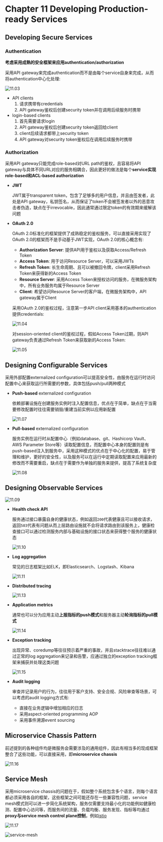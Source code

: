# Chapter 11 Developing Production-ready Services

## Developing Secure Services

### Authentication

**考虑采用成熟的安全框架来应用authentication/authorization**

采用API gateway来完成authentication而不是由每个service自身来完成，从而将authentication中心化处理:

![11.03](images/11.03.png)

- API clients
  1. 请求携带有credentials
  2. API gateway鉴权后创建security token并在调用后续服务时携带
- login-based clients
  1. 首先需要请求login
  2. API gateway鉴权后创建security token返回给client
  3. client后续请求都带上security token
  4. API gateway对security token鉴权后在调用后续服务时携带

### Authorization

采用API gateway只能完成role-based对URL path的鉴权，且容易将API gateway与具体不同URL对应的服务相耦合，因此更好的做法是每个**service实现role-based和ACL-based authorization**

- **JWT**
  
  JWT属于transparent token，包含了足够多的用户信息，并且由签发者，此处是API gateway，私钥签名，从而保证了token不会被签发者以外的恶意攻击者伪造，缺点在于irrevocable，因此通常通过限定token的有效期来缓解该问题

- **OAuth 2.0**

  OAuth 2.0标准化的框架提供了成熟稳定的鉴权服务，可以直接采用实现了OAuth 2.0的框架而不是手动基于JWT实现，OAuth 2.0的核心概念有:

  - **Authorization Server**: 提供API用于鉴权以及获取Access/Refresh Token
  - **Access Token**: 用于访问Resource Server，可以采用JWTs
  - **Refresh Token**: 长生命周期、且可以被撤回令牌，client采用Refresh Token来获得新的Access Token
  - **Resource Server**: 采用Access Token来授权访问的服务，在微服务架构中，所有业务服务均属于Resource Server
  - **Client**: 希望访问Resource Server的客户端，在微服务架构中，API gateway属于Client

  采用OAuth 2.0的鉴权过程，注意第一步API client采用基本的authentication提供credentials:

  ![11.04](images/11.04.png)

  对session-oriented client的鉴权过程，假如Access Token过期，则API gateway负责通过Refresh Token来获取新的Access Token:

  ![11.05](images/11.05.png)

## Designing Configurable Services

采用外部配置externalized configuration可以提高安全性，由服务在运行时访问配置中心来获取运行所需要的参数，具体包括push/pull两种模式

- **Push-based** externalized configuration

  依赖部署设施在创建服务实例时注入配置信息，优点在于简单，缺点在于当需要修改配置时往往需要销毁/重建当前实例以应用新配置

  ![11.07](images/11.07.png)

- **Pull-based** externalized configuration

  服务实例在运行时从配置中心（例如database、git、Hashicorp Vault、AWS Parameter Store等）读取配置信息，而配置中心本身的配置则是有push-based注入到服务中，采用这种模式的优点在于中心化的配置，易于管理和维护，更好的安全性，以及服务可以在运行中定期读取配置来应用最新的修改而不需要重启，缺点在于需要作为单独的服务来提供，提高了系统复杂度

  ![11.08](images/11.08.png)

## Designing Observable Services

![11.09](images/11.09.png)

- **Health check API**

  服务通过接口暴露自身的健康状态，例如返回`200`代表健康且可以接收请求，返回`503`代表有问题从而上层路由设施就不会将请求路由到该服务上，健康检查接口可以通过检测服务内部与基础设施的接口状态来获得整个服务的健康状态

  ![11.10](images/11.10.png)

- **Log aggregation**

  常见的日志框架比如ELK，即Elasticsearch、Logstash、Kibana

  ![11.11](images/11.11.png)

- **Distributed tracing**

  ![11.13](images/11.13.png)

- **Application metrics**

  通常也可以分为应用主动**上报指标的push模式**和服务器主动**轮询指标的pull模式**

  ![11.14](images/11.14.png)

- **Exception tracking**

  出现异常、coredump等往往预示着严重的事故，并且stacktrace往往难以通过正常的log aggregation来记录和告警，应通过独立的exception tracking框架来捕获并处理这类问题

  ![11.15](images/11.15.png)

- **Audit logging**

  审查并记录用户的行为，往往用于客户支持、安全合规、风险审查等场景，可以考虑的audit logging方式有:
  - 直接在业务逻辑中增加相应的日志
  - 采用aspect-oriented programming AOP
  - 采用事件溯源event sourcing

## Microservice Chassis Pattern

前述提到的各种组件均是微服务会需要涉及的通用组件，因此有相当多的现成框架整合了这些功能，可以直接采用，即**microservice chassis**

![11.16](images/11.16.png)

## Service Mesh

采用microservice chassis的问题在于，假如整个系统包含多个语言，则每个语言都必须采用各自的框架，这些框架之间可能还存在一些兼容性问题，service mesh模式则可以进一步简化系统架构，服务仅需要支持最小化的功能例如健康检测、配置中心访问等，而服务间的流量、负载均衡、服务发现、指标等均通过**proxy与service mesh control plane控制**，例如[istio](https://istio.io)

![11.17](images/11.17.png)

![service-mesh](images/service-mesh.svg)
